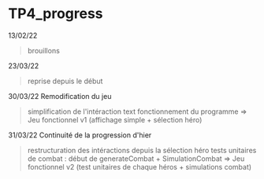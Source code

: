 # TP4_progress

13/02/22
> brouillons


23/03/22
> reprise depuis le début



30/03/22 
Remodification du jeu
> simplification de l'intéraction text
> fonctionnement du programme 
=> Jeu fonctionnel v1 (affichage simple + sélection héro)

31/03/22
Continuité de la progression d'hier
> restructuration des intéractions depuis la sélection héro
> tests unitaires de combat : début de generateCombat + SimulationCombat
=> Jeu fonctionnel v2 (test unitaires de chaque héros + simulations combat)
